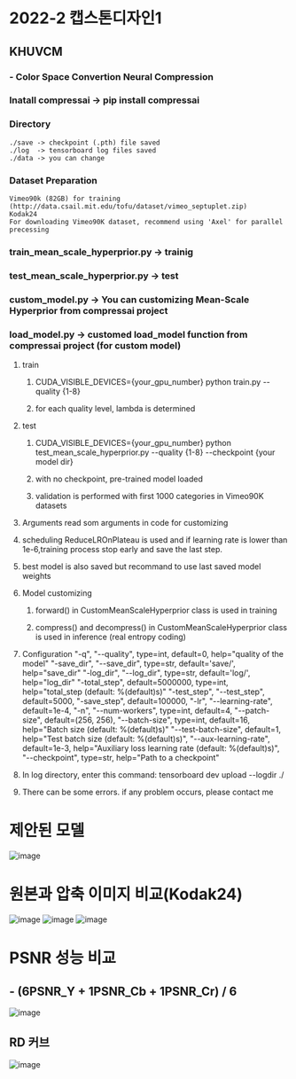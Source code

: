 # 2022-2 캡스톤디자인1
## KHUVCM
### - Color Space Convertion Neural Compression

### Inatall compressai -> pip install compressai

### Directory
    ./save -> checkpoint (.pth) file saved
    ./log  -> tensorboard log files saved
    ./data -> you can change

### Dataset Preparation
    Vimeo90k (82GB) for training (http://data.csail.mit.edu/tofu/dataset/vimeo_septuplet.zip)
    Kodak24
    For downloading Vimeo90K dataset, recommend using 'Axel' for parallel precessing

### train_mean_scale_hyperprior.py -> trainig
### test_mean_scale_hyperprior.py -> test
### custom_model.py -> You can customizing Mean-Scale Hyperprior from compressai project
### load_model.py -> customed load_model function from compressai project (for custom model)

1. train
    1) CUDA_VISIBLE_DEVICES={your_gpu_number} python train.py --quality {1-8}

    2) for each quality level, lambda is determined

2. test

    1) CUDA_VISIBLE_DEVICES={your_gpu_number} python test_mean_scale_hyperprior.py --quality {1-8}
               --checkpoint {your model dir}
    2) with no checkpoint, pre-trained model loaded

    3) validation is performed with first 1000 categories in Vimeo90K datasets

3. Arguments
    read som arguments in code for customizing

4. scheduling
    ReduceLROnPlateau is used and if learning rate is lower than 1e-6,training process stop early and save the last step.

5. best model is also saved but recommand to use last saved model weights

6. Model customizing

    1) forward() in CustomMeanScaleHyperprior class is used in training

    2) compress() and decompress() in CustomMeanScaleHyperprior class is used in inference (real entropy coding)

7. Configuration
    "-q", "--quality", type=int, default=0, help="quality of the model"
    "-save_dir", "--save_dir", type=str, default='save/', help="save_dir"
    "-log_dir", "--log_dir", type=str, default='log/', help="log_dir"
    "-total_step", default=5000000, type=int, help="total_step (default: %(default)s)"
    "-test_step", "--test_step", default=5000,
    "-save_step", default=100000,
    "-lr", "--learning-rate", default=1e-4,
    "-n", "--num-workers", type=int, default=4,
    "--patch-size", default=(256, 256),
    "--batch-size", type=int, default=16, help="Batch size (default: %(default)s)"
    "--test-batch-size", default=1, help="Test batch size (default: %(default)s)",
    "--aux-learning-rate", default=1e-3, help="Auxiliary loss learning rate (default: %(default)s)",
    "--checkpoint", type=str, help="Path to a checkpoint"

8.
    In log directory, enter this command: tensorboard dev upload --logdir ./

9.  There can be some errors.
    if any problem occurs, please contact me
    
# 제안된 모델
![image](https://user-images.githubusercontent.com/80191452/206115230-c792ab9e-f9d9-434d-93f5-48ec472941c3.png)


# 원본과 압축 이미지 비교(Kodak24)
![image](https://user-images.githubusercontent.com/80191452/206113370-f7dc885a-6d7d-4eb2-9e53-d58ee55b934f.png)
![image](https://user-images.githubusercontent.com/80191452/206113518-82a8a415-8900-454d-8655-fe3ce73de83b.png)
![image](https://user-images.githubusercontent.com/80191452/206113702-824e720e-0e64-494d-8429-875dc1103e0f.png)


# PSNR 성능 비교
## - (6PSNR_Y + 1PSNR_Cb + 1PSNR_Cr) / 6
![image](https://user-images.githubusercontent.com/80191452/206115326-9cb171e1-0f3e-453a-a408-4fefb3154f9b.png)
## RD 커브
![image](https://user-images.githubusercontent.com/80191452/206114441-655e41c1-fcdb-4b2d-84d6-7692f8a75e46.png)
